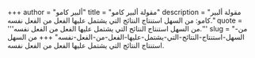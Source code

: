 +++
author = "ألبير كامو"
title = "مقولة ألبير كامو"
description = "مقولة ألبير كامو: من السهل استنتاج النتائج التي يشتمل عليها الفعل من الفعل نفسه."
quote = '''من السهل استنتاج النتائج التي يشتمل عليها الفعل من الفعل نفسه.'''
slug = "من-السهل-استنتاج-النتائج-التي-يشتمل-عليها-الفعل-من-الفعل-نفسه"
+++
من السهل استنتاج النتائج التي يشتمل عليها الفعل من الفعل نفسه.
